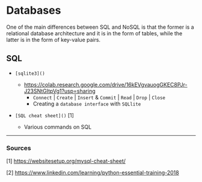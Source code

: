 # Databases

One of the main differences between SQL and NoSQL is that the former is a relational database architecture and it is in the form of tables, while the latter is in the form of key-value pairs.

## SQL

* `[sqlite3]()`
    * https://colab.research.google.com/drive/16kEVgvauogGKEC8PJr-J23SNtGItpVg1?usp=sharing
        * `Connect` | `Create` | `Insert` & `Commit` | `Read` | `Drop` | `Close`
        * Creating a `database interface` with `SQLlite`

* `[SQL cheat sheet]()` [1]

    * Various commands on SQL

----
### Sources

[1] https://websitesetup.org/mysql-cheat-sheet/

[2] https://www.linkedin.com/learning/python-essential-training-2018